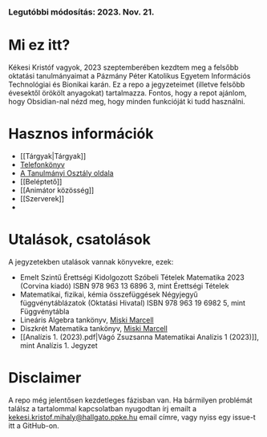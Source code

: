 ### Legutóbbi módosítás: 2023. Nov. 21.
# Mi ez itt?
Kékesi Kristóf vagyok, 2023 szeptemberében kezdtem meg a felsőbb oktatási tanulmányaimat a Pázmány Péter Katolikus Egyetem Információs Technológiai és Bionikai karán.
Ez a repo a jegyzeteimet (illetve felsőbb évesektől örökölt anyagokat) tartalmazza. Fontos, hogy a repot ajánlom, hogy Obsidian-nal nézd meg, hogy minden funkcióját ki tudd használni.
# Hasznos információk
- [[Tárgyak|Tárgyak]]
- [Telefonkönyv](https://itk.ppke.hu/telefonkonyv)
- [A Tanulmányi Osztály oldala](https://info.itk.ppke.hu)
- [[Beléptető]]
- [[Animátor közösség]]
- [[Szerverek]]
- 
# Utalások, csatolások
A jegyzetekben utalások vannak könyvekre, ezek:
- Emelt Szintű Érettségi Kidolgozott Szóbeli Tételek Matematika 2023 (Corvina kiadó) ISBN 978 963 13 6896 3, mint Érettségi Tételek
- Matematikai, fizikai, kémia összefüggések Négyjegyű függvénytáblázatok (Oktatási Hivatal) ISBN 978 963 19 6982 5, mint Függvénytábla
- Lineáris Algebra tankönyv, [Miski Marcell](https://www.matekmarcival.hu)
- Diszkrét Matematika tankönyv, [Miski Marcell](https://www.matekmarcival.hu)
- [[Analízis 1. (2023).pdf|Vágó Zsuzsanna Matematikai Analízis 1 (2023)]], mint Analízis 1. Jegyzet
# Disclaimer
A repo még jelentősen kezdetleges fázisban van. Ha bármilyen problémát találsz a tartalommal kapcsolatban nyugodtan írj emailt a kekesi.kristof.mihaly@hallgato.ppke.hu email címre, vagy nyiss egy issue-t itt a GitHub-on.